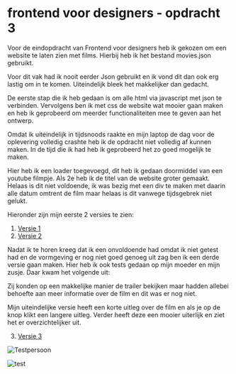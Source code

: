 # frontend voor designers - opdracht 3

Voor de eindopdracht van Frontend voor designers heb ik gekozen om een website te laten zien met films. Hierbij heb ik het bestand movies.json gebruikt. 

Voor dit vak had ik nooit eerder Json gebruikt en ik vond dit dan ook erg lastig om in te komen. Uiteindelijk bleek het makkelijker dan gedacht. 

De eerste stap die ik heb gedaan is om alle html via javascript met json te verbinden. Vervolgens ben ik met css de website wat mooier gaan maken en heb ik geprobeerd om meerder functionaliteiten mee te geven aan het ontwerp. 

Omdat ik uiteindelijk in tijdsnoods raakte en mijn laptop de dag voor de oplevering volledig crashte heb ik de opdracht niet volledig af kunnen maken. In de tijd die ik had heb ik geprobeerd het zo goed mogelijk te maken. 

Hier heb ik een loader toegevoegd, dit heb ik gedaan doormiddel van een youtube filmpje. Als 2e heb ik de titel van de website groter gemaakt. Helaas is dit niet voldoende, ik was bezig met een div te maken met daarin alle datum omtrent de film maar helaas is dit vanwege tijdsgebrek niet gelukt.

Hieronder zijn mijn eerste 2 versies te zien:
1. [Versie 1](https://joskesambros.github.io/frontendvoordesigners/opdracht3/v1/)
2. [Versie 2](https://joskesambros.github.io/frontendvoordesigners/opdracht3/v1/Uiteindelijke)


Nadat ik te horen kreeg dat ik een onvoldoende had omdat ik niet getest had en de vormgeving er nog niet goed genoeg uit zag ben ik een derde versie gaan maken. Hier heb ik ook tests gedaan op mijn moeder en mijn zusje. Daar kwam het volgende uit:

Zij konden op een makkelijke manier de trailer bekijken maar hadden allebei behoefte aan meer informatie over de film en dit was er nog niet. 

Mijn uiteindelijke versie heeft een korte uitleg over de film en als je op de knop klikt een langere uitleg. Verder heeft deze een mooier uiterlijk en ziet het er overzichtelijker uit.

3. [Versie 3](https://joskesambros.github.io/frontendvoordesigners/opdracht3/v3/)

![Testpersoon](testpersoon.jpg"Testpersoon")

<img src="joskesambros/frontendvoordesigners/opdracht3/v3/testpersoon.jpg" alt="test">

